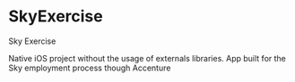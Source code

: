 # SkyExercise
Sky Exercise

Native iOS project without the usage of externals libraries. App built for the Sky employment process though Accenture
